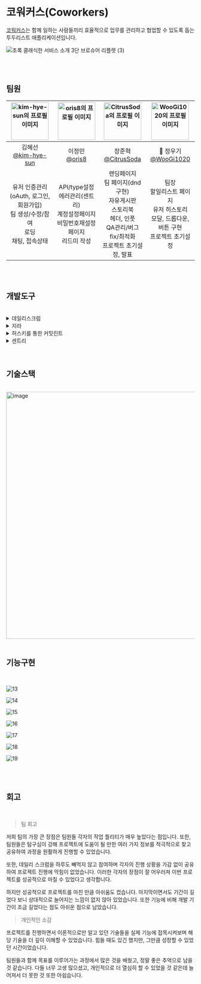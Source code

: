 
# 코워커스(Coworkers)

[코워커스]((https://ccc-coworkers.vercel.app/))는 함께 일하는 사람들끼리 효율적으로 업무를 관리하고 협업할 수 있도록 돕는 투두리스트 애플리케이션입니다. 


![초록 클래식한 서비스 소개 3단 브로슈어 리플렛 (3)](https://github.com/user-attachments/assets/b7375033-abb9-470f-9afa-bc567327b2c3)


<br/>

<br/>

## 팀원

|<img src="https://avatars.githubusercontent.com/u/50002974?v=4" alt="kim-hye-sun의 프로필 이미지" width="100" height="100"/>|<img src="https://avatars.githubusercontent.com/u/154623483?v=4" alt="oris8의 프로필 이미지" width="100" height="100"/>|<img src="https://avatars.githubusercontent.com/u/49199024?v=4" alt="CitrusSoda의 프로필 이미지" width="100" height="100"/>|<img src="https://avatars.githubusercontent.com/u/113000290?v=4" alt="WooGi1020의 프로필 이미지" width="100" height="100"/>|
|:-:|:-:|:-:|:-:|
|김혜선 <br/> [@kim-hye-sun](https://github.com/kim-hye-sun)|이정민<br/>[@oris8](https://github.com/oris8)|장준혁<br/>[@CitrusSoda](https://github.com/CitrusSoda)| 👑 정우기<br/>[@WooGi1020](https://github.com/WooGi1020)|
|  유저 인증관리 <br/> (oAuth, 로그인, 회원가입) <br/> 팀 생성/수정/참여 <br/> 로딩 <br/> 채팅, 접속상태  |  API/type설정 <br/> 에러관리(센트리) <br/> 계정설정페이지 <br/> 비밀번호재설정 페이지 <br/> 리드미 작성  | 랜딩페이지 <br/> 팀 페이지(dnd 구현) <br/> 자유게시판 <br/> 스토리북 <br/> 헤더, 인풋 <br/> QA관리/버그fix/최적화 <br/> 프로젝트 초기설정, 발표  |  팀장 <br/> 할일리스트 페이지 <br/> 유저 히스토리 <br/> 모달, 드롭다운, 버튼 구현 <br/> 프로젝트 초기설정  |

<br/>

<br/>

## 개발도구

<br/>

<details>
<summary>  데일리스크럼 </summary>
<div markdown="1">
<img width="736" alt="image" src="https://github.com/user-attachments/assets/ebb2a9cb-a658-4315-a41b-27f729b154e0">

</div>
</details>

<details>
<summary>  지라 </summary>
<div markdown="1">
<img width="861" alt="image" src="https://github.com/user-attachments/assets/d8936402-7246-46ee-b470-03ac213376c4">

</div>
</details>

<details>
<summary>  허스키를 통한 커밋린트 </summary>
<div markdown="1">
<img width="776" alt="image" src="https://github.com/user-attachments/assets/18ebd274-0834-4e86-9e00-b12694c30fcf">
  <img width="776" alt="image" src="https://github.com/user-attachments/assets/fe731fa7-78d9-41f6-84ab-38faf67e19a3">

</div>
</details>

<details>
<summary>  센트리 </summary>
<div markdown="1">

프로젝트 1차 개발 이후, 
센트리를 도입하고 디스코드 웹훅으로 연동해
개발시 확인하지 못한 에러를 자동으로 관리했습니다.
  
<img width="430" alt="image" src="https://github.com/user-attachments/assets/b6dc043a-d379-491e-822c-ec4b7af953d2">

</div>
</details>

<br/>

<br/>

## 기술스택

<br/>

<img width="660" alt="image" src="https://github.com/user-attachments/assets/ab371722-5cec-4746-96fa-033f07ef21de">

<br/>

<br/>

## 기능구현

<br/>


![13](https://github.com/user-attachments/assets/0bfb3927-8309-4f8a-b41b-5756a6b21f22)

![14](https://github.com/user-attachments/assets/1baf5219-927d-4887-ab23-e37786fa37d5)

![15](https://github.com/user-attachments/assets/eb22e436-29c9-48c7-968a-21bef405f44b)

![16](https://github.com/user-attachments/assets/d5d2811f-ff26-4767-8674-d6f33ae5f5b3)

![17](https://github.com/user-attachments/assets/00fdcad8-6498-4ca7-89e7-7a1b3c246934)

![18](https://github.com/user-attachments/assets/1f0e93f0-2e2d-4266-ace2-a5c955cd34e3)

![19](https://github.com/user-attachments/assets/53083c3f-5de4-4a87-abdd-63d937026b94)

<br/>

<br/>

## 회고

<br/>

> 팀 회고

저희 팀의 가장 큰 장점은 팀원들 각자의 작업 퀄리티가 매우 높았다는 점입니다. 또한, 팀원들은 탐구심이 강해 프로젝트에 도움이 될 만한 여러 가지 정보를 적극적으로 찾고 공유하여 과정을 원활하게 진행할 수 있었습니다.

또한, 데일리 스크럼을 하루도 빼먹지 않고 참여하며 각자의 진행 상황을 가감 없이 공유하여 프로젝트 진행에 막힘이 없었습니다. 이러한 각자의 장점이 잘 어우러져 이번 프로젝트를 성공적으로 마칠 수 있었다고 생각합니다.

하지만 성공적으로 프로젝트를 마친 만큼 아쉬움도 컸습니다. 마지막이면서도 기간이 길었다 보니 상대적으로 늘어지는 느낌이 없지 않아 있었습니다. 또한 기능에 비해 개발 기간이 조금 길었다는 점도 아쉬운 점으로 남았습니다.

> 개인적인 소감
  
프로젝트를 진행하면서 이론적으로만 알고 있던 기술들을 실제 기능에 접목시켜보며 해당 기술을 더 깊이 이해할 수 있었습니다. 힘들 때도 있긴 했지만, 그만큼 성장할 수 있었던 시간이었습니다.

팀원들과 함께 목표를 이루어가는 과정에서 많은 것을 배웠고, 정말 좋은 추억으로 남을 것 같습니다. 다들 너무 고생 많으셨고, 개인적으로 더 열심히 할 수 있었을 것 같은데 늘어져서 더 못한 것 또한 아쉽습니다.






